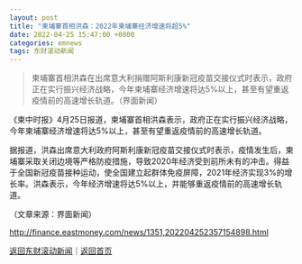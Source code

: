 ```yaml
---
layout: post
title: "柬埔寨首相洪森：2022年柬埔寨经济增速将超5%"
date: 2022-04-25 15:47:00 +0800
categories: emnews
tags: 东财滚动新闻
---
```

> 柬埔寨首相洪森在出席意大利捐赠阿斯利康新冠疫苗交接仪式时表示，政府正在实行振兴经济战略，今年柬埔寨经济增速将达5%以上，甚至有望重返疫情前的高速增长轨道。（界面新闻）

<p>《柬中时报》4月25日报道，柬埔寨首相洪森表示，政府正在实行振兴经济战略，今年柬埔寨经济增速将达5%以上，甚至有望重返疫情前的高速增长轨道。</p><p>据报道，洪森出席意大利政府阿斯利康新冠疫苗交接仪式时表示，疫情发生后，柬埔寨采取关闭边境等严格防疫措施，导致2020年经济受到前所未有的冲击。得益于全国新冠疫苗接种运动，使全国建立起群体免疫屏障，2021年经济实现3%的增长率。洪森表示，今年经济增速将达5%以上，并能够重返疫情前的高速增长轨道。</p><p class="em_media">（文章来源：界面新闻）</p>

<http://finance.eastmoney.com/news/1351,202204252357154898.html>

[返回东财滚动新闻](//finews.withounder.com/emnews/)｜[返回首页](//finews.withounder.com/)